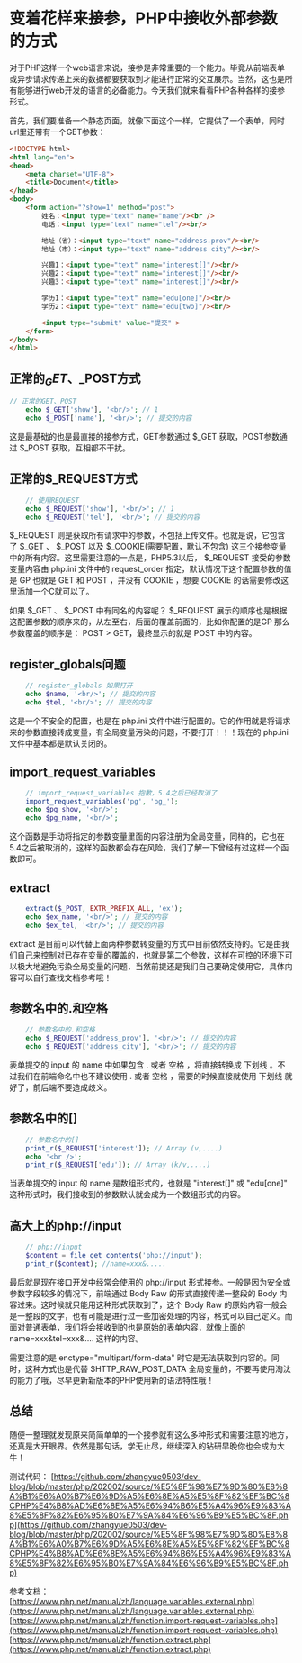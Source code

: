 # 变着花样来接参，PHP中接收外部参数的方式

对于PHP这样一个web语言来说，接参是非常重要的一个能力。毕竟从前端表单或异步请求传递上来的数据都要获取到才能进行正常的交互展示。当然，这也是所有能够进行web开发的语言的必备能力。今天我们就来看看PHP各种各样的接参形式。

首先，我们要准备一个静态页面，就像下面这个一样，它提供了一个表单，同时url里还带有一个GET参数：

```html
<!DOCTYPE html>
<html lang="en">
<head>
    <meta charset="UTF-8">
    <title>Document</title>
</head>
<body>
    <form action="?show=1" method="post">
        姓名：<input type="text" name="name"/><br />
        电话：<input type="text" name="tel"/><br/>

        地址（省）：<input type="text" name="address.prov"/><br/>
        地址（市）：<input type="text" name="address city"/><br/>

        兴趣1：<input type="text" name="interest[]"/><br/>
        兴趣2：<input type="text" name="interest[]"/><br/>
        兴趣3：<input type="text" name="interest[]"/><br/>

        学历1：<input type="text" name="edu[one]"/><br/>
        学历2：<input type="text" name="edu[two]"/><br/>

        <input type="submit" value="提交" >
    </form>
</body>
</html>
```

## 正常的$_GET、$_POST方式

```php
// 正常的GET、POST
    echo $_GET['show'], '<br/>'; // 1
    echo $_POST['name'], '<br/>'; // 提交的内容
```

这是最基础的也是最直接的接参方式，GET参数通过 $_GET 获取，POST参数通过 $_POST 获取，互相都不干扰。

## 正常的$_REQUEST方式

```php
    // 使用REQUEST
    echo $_REQUEST['show'], '<br/>'; // 1
    echo $_REQUEST['tel'], '<br/>'; // 提交的内容
```

$_REQUEST 则是获取所有请求中的参数，不包括上传文件。也就是说，它包含了 $_GET 、 $_POST 以及 $_COOKIE(需要配置，默认不包含) 这三个接参变量中的所有内容。这里需要注意的一点是，PHP5.3以后， $_REQUEST 接受的参数变量内容由 php.ini 文件中的 request_order 指定，默认情况下这个配置参数的值是 GP 也就是 GET 和 POST ，并没有 COOKIE ，想要 COOKIE 的话需要修改这里添加一个C就可以了。

如果 $_GET 、 $_POST 中有同名的内容呢？ $_REQUEST 展示的顺序也是根据这配置参数的顺序来的，从左至右，后面的覆盖前面的，比如你配置的是GP 那么参数覆盖的顺序是： POST > GET，最终显示的就是 POST 中的内容。

## register_globals问题

```php
    // register_globals 如果打开
    echo $name, '<br/>'; // 提交的内容
    echo $tel, '<br/>'; // 提交的内容
```

这是一个不安全的配置，也是在 php.ini 文件中进行配置的。它的作用就是将请求来的参数直接转成变量，有全局变量污染的问题，不要打开！！！现在的 php.ini 文件中基本都是默认关闭的。

## import_request_variables

```php
    // import_request_variables 抱歉，5.4之后已经取消了
    import_request_variables('pg', 'pg_');
    echo $pg_show, '<br/>';
    echo $pg_name, '<br/>';
```

这个函数是手动将指定的参数变量里面的内容注册为全局变量，同样的，它也在5.4之后被取消的，这样的函数都会存在风险，我们了解一下曾经有过这样一个函数即可。

## extract

```php
    extract($_POST, EXTR_PREFIX_ALL, 'ex');
    echo $ex_name, '<br/>'; // 提交的内容
    echo $ex_tel, '<br/>'; // 提交的内容
```

extract 是目前可以代替上面两种参数转变量的方式中目前依然支持的。它是由我们自己来控制对已存在变量的覆盖的，也就是第二个参数，这样在可控的环境下可以极大地避免污染全局变量的问题，当然前提还是我们自己要确定使用它，具体内容可以自行查找文档参考哦！


## 参数名中的.和空格

```php
    // 参数名中的.和空格
    echo $_REQUEST['address_prov'], '<br/>'; // 提交的内容
    echo $_REQUEST['address_city'], '<br/>'; // 提交的内容
```

表单提交的 input 的 name 中如果包含 . 或者 空格 ，将直接转换成 下划线 。不过我们在前端命名中也不建议使用 . 或者 空格 ，需要的时候直接就使用 下划线 就好了，前后端不要造成歧义。

## 参数名中的[]

```php
    // 参数名中的[]
    print_r($_REQUEST['interest']); // Array (v,....) 
    echo '<br />';
    print_r($_REQUEST['edu']); // Array (k/v,....) 
```

当表单提交的 input 的 name 是数组形式的，也就是 "interest[]" 或 "edu[one]" 这种形式时，我们接收到的参数默认就会成为一个数组形式的内容。

## 高大上的php://input

```php
    // php://input
    $content = file_get_contents('php://input');   
    print_r($content); //name=xxx&.....
```

最后就是现在接口开发中经常会使用的 php://input 形式接参。一般是因为安全或参数字段较多的情况下，前端通过 Body Raw 的形式直接传递一整段的 Body 内容过来。这时候就只能用这种形式获取到了，这个 Body Raw 的原始内容一般会是一整段的文字，也有可能是进行过一些加密处理的内容，格式可以自己定义。而面对普通表单，我们将会接收到的也是原始的表单内容，就像上面的 name=xxx&tel=xxx&.... 这样的内容。

需要注意的是 enctype="multipart/form-data" 时它是无法获取到内容的。同时，这种方式也是代替 $HTTP_RAW_POST_DATA 全局变量的，不要再使用淘汰的能力了哦，尽早更新新版本的PHP使用新的语法特性哦！

## 总结

随便一整理就发现原来简简单单的一个接参就有这么多种形式和需要注意的地方，还真是大开眼界。依然是那句话，学无止尽，继续深入的钻研早晚你也会成为大牛！

测试代码：
[https://github.com/zhangyue0503/dev-blog/blob/master/php/202002/source/%E5%8F%98%E7%9D%80%E8%8A%B1%E6%A0%B7%E6%9D%A5%E6%8E%A5%E5%8F%82%EF%BC%8CPHP%E4%B8%AD%E6%8E%A5%E6%94%B6%E5%A4%96%E9%83%A8%E5%8F%82%E6%95%B0%E7%9A%84%E6%96%B9%E5%BC%8F.php](https://github.com/zhangyue0503/dev-blog/blob/master/php/202002/source/%E5%8F%98%E7%9D%80%E8%8A%B1%E6%A0%B7%E6%9D%A5%E6%8E%A5%E5%8F%82%EF%BC%8CPHP%E4%B8%AD%E6%8E%A5%E6%94%B6%E5%A4%96%E9%83%A8%E5%8F%82%E6%95%B0%E7%9A%84%E6%96%B9%E5%BC%8F.php)


参考文档：
[https://www.php.net/manual/zh/language.variables.external.php](https://www.php.net/manual/zh/language.variables.external.php)
[https://www.php.net/manual/zh/function.import-request-variables.php](https://www.php.net/manual/zh/function.import-request-variables.php)
[https://www.php.net/manual/zh/function.extract.php](https://www.php.net/manual/zh/function.extract.php)